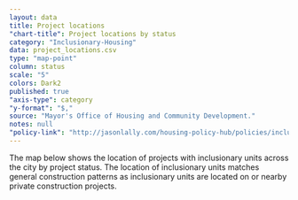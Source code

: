 ```yaml
---
layout: data
title: Project locations
"chart-title": Project locations by status
category: "Inclusionary-Housing"
data: project_locations.csv
type: "map-point"
column: status
scale: "5"
colors: Dark2
published: true
"axis-type": category
"y-format": "$,"
source: "Mayor's Office of Housing and Community Development."
notes: null
"policy-link": "http://jasonlally.com/housing-policy-hub/policies/inclusionary-housing/"
---
```


The map below shows the location of projects with inclusionary units across the city by project status. The location of inclusionary units matches general construction patterns as inclusionary units are located on or nearby private construction projects.